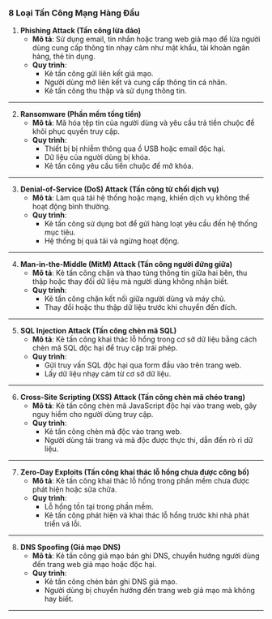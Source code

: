 ### **8 Loại Tấn Công Mạng Hàng Đầu**

1. **Phishing Attack (Tấn công lừa đảo)**  
   - **Mô tả**: Sử dụng email, tin nhắn hoặc trang web giả mạo để lừa người dùng cung cấp thông tin nhạy cảm như mật khẩu, tài khoản ngân hàng, thẻ tín dụng.
   - **Quy trình**:
     - Kẻ tấn công gửi liên kết giả mạo.
     - Người dùng mở liên kết và cung cấp thông tin cá nhân.
     - Kẻ tấn công thu thập và sử dụng thông tin.

---

2. **Ransomware (Phần mềm tống tiền)**  
   - **Mô tả**: Mã hóa tệp tin của người dùng và yêu cầu trả tiền chuộc để khôi phục quyền truy cập.
   - **Quy trình**:
     - Thiết bị bị nhiễm thông qua ổ USB hoặc email độc hại.
     - Dữ liệu của người dùng bị khóa.
     - Kẻ tấn công yêu cầu tiền chuộc để mở khóa.

---

3. **Denial-of-Service (DoS) Attack (Tấn công từ chối dịch vụ)**  
   - **Mô tả**: Làm quá tải hệ thống hoặc mạng, khiến dịch vụ không thể hoạt động bình thường.
   - **Quy trình**:
     - Kẻ tấn công sử dụng bot để gửi hàng loạt yêu cầu đến hệ thống mục tiêu.
     - Hệ thống bị quá tải và ngừng hoạt động.

---

4. **Man-in-the-Middle (MitM) Attack (Tấn công người đứng giữa)**  
   - **Mô tả**: Kẻ tấn công chặn và thao túng thông tin giữa hai bên, thu thập hoặc thay đổi dữ liệu mà người dùng không nhận biết.
   - **Quy trình**:
     - Kẻ tấn công chặn kết nối giữa người dùng và máy chủ.
     - Thay đổi hoặc thu thập dữ liệu trước khi chuyển đến đích.

---

5. **SQL Injection Attack (Tấn công chèn mã SQL)**  
   - **Mô tả**: Kẻ tấn công khai thác lỗ hổng trong cơ sở dữ liệu bằng cách chèn mã SQL độc hại để truy cập trái phép.
   - **Quy trình**:
     - Gửi truy vấn SQL độc hại qua form đầu vào trên trang web.
     - Lấy dữ liệu nhạy cảm từ cơ sở dữ liệu.

---

6. **Cross-Site Scripting (XSS) Attack (Tấn công chèn mã chéo trang)**  
   - **Mô tả**: Kẻ tấn công chèn mã JavaScript độc hại vào trang web, gây nguy hiểm cho người dùng truy cập.
   - **Quy trình**:
     - Kẻ tấn công chèn mã độc vào trang web.
     - Người dùng tải trang và mã độc được thực thi, dẫn đến rò rỉ dữ liệu.

---

7. **Zero-Day Exploits (Tấn công khai thác lỗ hổng chưa được công bố)**  
   - **Mô tả**: Kẻ tấn công khai thác lỗ hổng trong phần mềm chưa được phát hiện hoặc sửa chữa.
   - **Quy trình**:
     - Lỗ hổng tồn tại trong phần mềm.
     - Kẻ tấn công phát hiện và khai thác lỗ hổng trước khi nhà phát triển vá lỗi.

---

8. **DNS Spoofing (Giả mạo DNS)**  
   - **Mô tả**: Kẻ tấn công giả mạo bản ghi DNS, chuyển hướng người dùng đến trang web giả mạo hoặc độc hại.
   - **Quy trình**:
     - Kẻ tấn công chèn bản ghi DNS giả mạo.
     - Người dùng bị chuyển hướng đến trang web giả mạo mà không hay biết.

--- 
